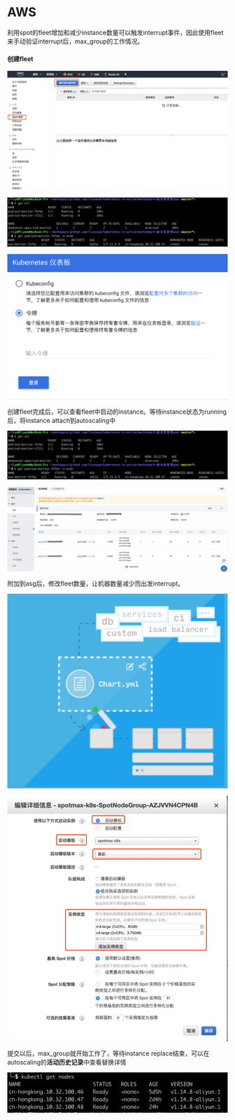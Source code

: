 # AWS

利用spot的fleet增加和减少instance数量可以触发interrupt事件，因此使用fleet来手动验证interrupt后，max\_group的工作情况。

#### 创建fleet

![](../../../.gitbook/assets/image.png)

![](../../../.gitbook/assets/image%20%2873%29.png)

![](../../../.gitbook/assets/image%20%2840%29.png)

创建fleet完成后，可以查看fleet中启动的instance。等待instance状态为running后，将instance attach到autoscaling中

![](../../../.gitbook/assets/image%20%2863%29.png)

![](../../../.gitbook/assets/image%20%2826%29.png)

附加到asg后，修改fleet数量，让机器数量减少而出发interrupt。

![](../../../.gitbook/assets/image%20%2880%29.png)

![](../../../.gitbook/assets/image%20%2824%29.png)

提交以后，max\_group就开始工作了，等待instance replace结束，可以在autoscaling的**活动历史记录**中查看替换详情

![](../../../.gitbook/assets/image%20%2854%29.png)

